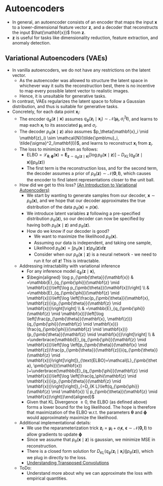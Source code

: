 # Autoencoders

- In general, an autoencoder consists of an encoder that maps the input $\mathbf{x}$ to a lower-dimensional feature vector $\mathbf{z}$, and a decoder that reconstructs the input $\hat{\mathbf{x}}$ from $\mathbf{z}$.
- $\mathbf{z}$ is useful for tasks like dimensionality reduction, feature extraction, and anomaly detection.

## Variational Autoencoders (VAEs)

- In vanilla autoencoders, we do not have any restrictions on the latent vector.
  - As the autoencoder was allowed to structure the latent space in whichever way it suits the reconstruction best, there is no incentive to map every possible latent vector to realistic images.
  - Hence, it is unsuitable for generative tasks. 
- In contrast, VAEs regularizes the latent space to follow a Gaussian distribution, and thus is suitable for generative tasks. 
- Concretely, for each data point $\mathbf{x}_i$:
  - The encoder $q_\phi(\mathbf{z} \mid \mathbf{x})$ assumes $q_\phi(\mathbf{z}_i \mid \mathbf{x}_i) \sim \mathcal{N}(\pmb\mu_i, \sigma^2_i\mathbf{I})$, and learns to map each $\mathbf{x}_i$ to its associated $\pmb\mu_i$ and $\sigma_i$. 
  - The decoder $p_\theta(\mathbf{x} \mid \mathbf{z})$ also assumes $p_\theta(\mathbf{x}_i \mid \mathbf{z}_i) \sim \mathcal{N}(\tilde{\pmb\mu}_i, \tilde{\sigma}^2_i\mathbf{I})$, and learns to reconstruct $\mathbf{x}_i$ from $\mathbf{z}_i$.
  - The loss to minimize is then as follows:
    - $\text{ELBO}=\mathcal{L}_{\pmb{\theta}, \pmb{\phi}}(\mathbf{x}) = \mathbf{E}_{\mathbf{z} \sim q_\phi\left(\mathbf{z} \mid \mathbf{x} \right)}\left[\log p_\theta\left(\mathbf{x} \mid \mathbf{z}\right)\right]-D_{K L}\left(q_\phi\left(\mathbf{z} \mid \mathbf{x} \right) \| p_\theta(\mathbf{z})\right)$
    - The first term is the reconstruction loss, and for the second term, the decoder assumes a prior of $p_\theta(\mathbf{z}) \sim \mathcal{N}(\mathbf{0}, \mathbf{I})$, which causes the encoder to find latent representations closer to the unit ball. 
  - How did we get to this loss? [(An Introduction to Variational Autoencoders)](https://arxiv.org/pdf/1906.02691)
    - We start by wanting to generate samples from our decoder, $\mathbf{x} \sim p_\theta(\mathbf{x})$, and we hope that our decoder approximates the true distribution of the data $p_\theta(\mathbf{x}) \approx p(\mathbf{x})$. 
    - We introduce latent variables $\mathbf{z}$ following a pre-specified distribution $p_\theta(\mathbf{z})$, so our decoder can now be specified by having both $p_\theta(\mathbf{x} \mid \mathbf{z})$ and $p_\theta(\mathbf{z})$. 
    - How do we know if our decoder is good? 
      - We want to maximize the likelihood $p_\theta(\mathbf{x})$.
      - Assuming our data is independent, and taking one sample, 
      - Likelihood $p_\theta(\mathbf{x}) = \int p_\theta(\mathbf{x} \mid \mathbf{z})p_\theta(\mathbf{z})d\mathbf{z}$
      - Consider when our $p_\theta(\mathbf{x} \mid \mathbf{z})$ is a neural network - we need to run it for _all_ $\mathbf{z}$! This is intractable.
  - Addressing intractability with variational inference
    - For any inference model $q_\phi(\mathbf{z} \mid \mathbf{x})$,
    - $\begin{aligned} \log p_{\pmb{\theta}}(\mathbf{x}) & =\mathbb{E}_{q_{\pmb{\phi}}(\mathbf{z} \mid \mathbf{x})}\left[\log p_{\pmb{\theta}}(\mathbf{x})\right] \\ & =\mathbb{E}_{q_{\pmb{\phi}}(\mathbf{z} \mid \mathbf{x})}\left[\log \left[\frac{p_{\pmb{\theta}}(\mathbf{x}, \mathbf{z})}{p_{\pmb{\theta}}(\mathbf{z} \mid \mathbf{x})}\right]\right] \\ & =\mathbb{E}_{q_{\pmb{\phi}}(\mathbf{z} \mid \mathbf{x})}\left[\log \left[\frac{p_{\pmb{\theta}}(\mathbf{x}, \mathbf{z})}{q_{\pmb{\phi}}(\mathbf{z} \mid \mathbf{x})} \frac{q_{\pmb{\phi}}(\mathbf{z} \mid \mathbf{x})}{p_{\pmb{\theta}}(\mathbf{z} \mid \mathbf{x})}\right]\right] \\ & =\underbrace{\mathbb{E}_{q_{\pmb{\phi}}(\mathbf{z} \mid \mathbf{x})}\left[\log \left[p_{\pmb{\theta}}(\mathbf{x} \mid \mathbf{z})\frac{p_{\pmb{\theta}}(\mathbf{z})}{q_{\pmb{\theta}}(\mathbf{z} \mid \mathbf{x})}\right]\right]}_{\text{ELBO}=\mathcal{L}_{\pmb{\theta}, \pmb{\phi}}(\mathbf{x}) }+\underbrace{\mathbb{E}_{q_{\pmb{\phi}}(\mathbf{z} \mid \mathbf{x})}\left[\log \left[\frac{q_\phi(\mathbf{z} \mid \mathbf{x})}{p_{\pmb{\theta}}(\mathbf{z} \mid \mathbf{x})}\right]\right]}_{=D_{K L}\left(q_{\pmb{\phi}}(\mathbf{z} \mid \mathbf{x}) \| p_{\pmb{\theta}}(\mathbf{z} \mid \mathbf{x})\right)}\end{aligned}$
    - Given that KL Divergence $\geq 0$, the ELBO (as defined above) forms a lower bound for the log likelihood. The hope is therefore that maximization of the ELBO w.r.t. the parameters $\pmb\theta$ and $\pmb\phi$ would approximately maximize the likelihood. 
  - Additional implementational details:
    - We use the reparameterization trick $\mathbf{z}_i = \pmb\mu_i + \sigma_i\pmb\epsilon$, $\pmb\epsilon \sim \mathcal{N}(\mathbf{0, I})$ to allow gradients to update $\pmb\phi$
    - Since we assume that $p_\theta(\mathbf{x} \mid \mathbf{z})$ is gaussian, we minimize MSE in reconstruction.
    - There is a closed form solution for $D_{K L}\left(q_\phi\left(\mathbf{z}_i \mid \mathbf{x}_i \right) \| p_\theta(\mathbf{z})\right)$, which we plug in directly to the loss. 
    - [Understanding Transposed Convolutions](https://towardsdatascience.com/understand-transposed-convolutions-and-build-your-own-transposed-convolution-layer-from-scratch-4f5d97b2967)
  - ToDo:
    - Understand more about why we can approximate the loss with empirical quantities. 

